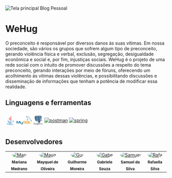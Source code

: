<div>
 <img align=center src="https://i.imgur.com/2sIUQOL.png" alt="Tela principal Blog Pessoal" width="800">
</div>

<h1>WeHug</h1>
O preconceito é responsável por diversos danos às suas vítimas. Em nossa sociedade, são vários os grupos que sofrem algum tipo de preconceito, gerando violência física e verbal, exclusão, segregação, desigualdade econômica e social e, por fim, injustiças sociais.
WeHug é o projeto de uma rede social com o intuito de promover discussões a respeito do tema preconceito, gerando interações por meio de fóruns, oferecendo um acolhimento às vitimas dessas violências, e possibilitando discussões e disseminação de informações que tenham a potência de modificar essa realidade.


## Linguagens e ferramentas
<div style="display: inline_block; padding-right:100">
<a href="https://www.java.com" target="_blank" title="Java"><img align="center" src="https://raw.githubusercontent.com/devicons/devicon/master/icons/java/java-original.svg" alt="java" width="30" height="30"/></a> 
<a href="https://www.mysql.com/" target="_blank" title="MySQL"><img align="center" src="https://raw.githubusercontent.com/devicons/devicon/master/icons/mysql/mysql-original-wordmark.svg" alt="mysql" width="50" height="50"/></a> 
<a href="https://www.postgresql.org" target="_blank" title="PostgreSQL"><img align="center" src="https://raw.githubusercontent.com/devicons/devicon/master/icons/postgresql/postgresql-original-wordmark.svg" alt="postgresql" width="30" height="30"/></a>
<a href="https://postman.com" target="_blank" title="PostMan"><img align="center" src="https://www.vectorlogo.zone/logos/getpostman/getpostman-icon.svg" alt="postman" width=width="30" height="30"/></a> 
<a href="https://spring.io/" target="_blank" title="SpringBoot"><img align="center" src="https://www.vectorlogo.zone/logos/springio/springio-icon.svg" alt="spring" width="30" height="30"/></a>
</div>

## Desenvolvedores
<table>
  <tr>
	<td align="center"><a href="https://www.linkedin.com/in/marianamedrano/"><img style="border-radius: 60%;" src="https://share-cdn.picrew.me/shareImg/org/202112/263035_jUJIGJWB.png" width="150px;" alt="Mari"/><br /><sub><b>Mariana Medrano</b></sub></a><br /><a href="https://github.com/maremedrano" title="Desenvolvedora web full stask Java jr."></a></td> 
    <td align="center"><a href="https://www.linkedin.com/in/mayqop/"><img style="border-radius: 60%;" src="https://share-cdn.picrew.me/shareImg/org/202112/263035_HudmZgHZ.png" width="150px;" alt="Mayq"/><br /><sub><b>Mayquel de Oliveira</b></sub></a><br /><a href="https://github.com/MayqOlipe" title="Desenvolvedor web full stask Java jr."></a></td> 
    <td align="center"><a href="https://www.linkedin.com/in/guilherme-moreira-souza/"><img style="border-radius: 60%;" src="https://share-cdn.picrew.me/shareImg/org/202112/263035_lEDvHmoI.png" width="150px;" alt="Gui"/><br /><sub><b>Guilherme Moreira</b></sub></a><br /><a href="https://github.com/moreiraguui" title="Desenvolvedor web full stask Java jr."></a></td> 
    <td align="center"><a href="https://www.linkedin.com/in/souzagabriele/"><img style="border-radius: 60%;" src="https://share-cdn.picrew.me/shareImg/org/202112/263035_oI2DhidE.png" width="150px;" alt="Gabe"/><br /><sub><b>Gabriele Souza</b></sub></a><br /><a href="https://github.com/souzagabriele" title="Desenvolvedora web full stask Java jr."></a></td> 
    <td align="center"><a href="https://www.linkedin.com/in/samuel-da-silva-12322b225/"><img style="border-radius: 60%;" src="https://share-cdn.picrew.me/shareImg/org/202112/263035_ax7bfunw.png" width="150px;" alt="Samuel"/><br /><sub><b>Samuel da Silva</b></sub></a><br /><a href="https://github.com/samuels-code" title="Desenvolvedor web full stask Java jr."></a></td> 
    <td align="center"><a href="https://www.linkedin.com/in/rafaellasisantos/"><img style="border-radius: 60%;" src="https://share-cdn.picrew.me/shareImg/org/202112/263035_uLY1jMTR.png" width="150px;" alt="Rafa"/><br /><sub><b>Rafaella Silva</b></sub></a><br /><a href="https://github.com/santosrafaella" title="Desenvolvedora web full stask Java jr."></a></td> 
	  
</tr>
</table>
